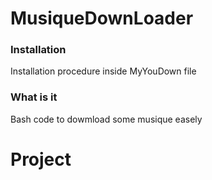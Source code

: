 # MusiqueDownLoader
### Installation ###
Installation procedure inside MyYouDown file

### What is it ###
Bash code to dowmload some musique easely
# Project
